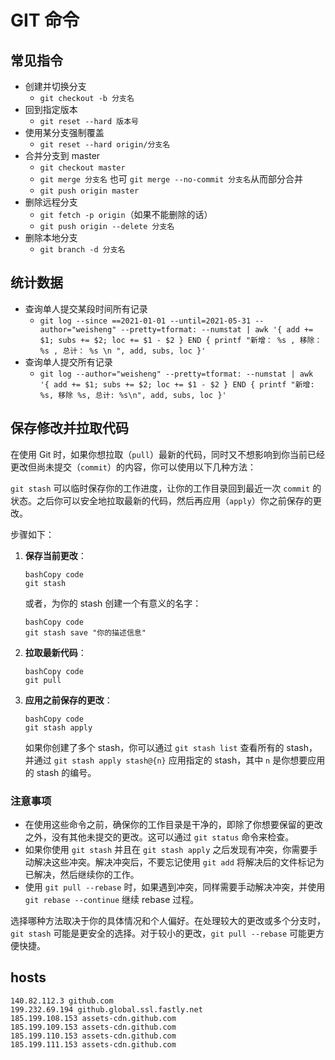 # GIT 命令

## 常见指令

-   创建并切换分支
    -   `git checkout -b 分支名`
-   回到指定版本
    -   `git reset --hard 版本号`
-   使用某分支强制覆盖
    -   `git reset --hard origin/分支名`
-   合并分支到 master
    -   `git checkout master`
    -   `git merge 分支名` 也可 `git merge --no-commit 分支名`从而部分合并
    -   `git push origin master`
-   删除远程分支
    -   `git fetch -p origin`（如果不能删除的话）
    -   `git push origin --delete 分支名`
-   删除本地分支
    -   `git branch -d 分支名`

## 统计数据

-   查询单人提交某段时间所有记录
    -   `git log --since ==2021-01-01 --until=2021-05-31 --author="weisheng" --pretty=tformat: --numstat | awk '{ add += $1; subs += $2; loc += $1 - $2 } END { printf "新增： %s , 移除： %s , 总计： %s \n ", add, subs, loc }'`
-   查询单人提交所有记录
    -   `git log --author="weisheng" --pretty=tformat: --numstat | awk '{ add += $1; subs += $2; loc += $1 - $2 } END { printf "新增: %s, 移除 %s, 总计: %s\n", add, subs, loc }'`

## 保存修改并拉取代码

在使用 Git 时，如果你想拉取（`pull`）最新的代码，同时又不想影响到你当前已经更改但尚未提交（`commit`）的内容，你可以使用以下几种方法：

`git stash` 可以临时保存你的工作进度，让你的工作目录回到最近一次 `commit` 的状态。之后你可以安全地拉取最新的代码，然后再应用（`apply`）你之前保存的更改。

步骤如下：

1. **保存当前更改**：

   ```
   bashCopy code
   git stash
   ```

   或者，为你的 stash 创建一个有意义的名字：

   ```
   bashCopy code
   git stash save "你的描述信息"
   ```

2. **拉取最新代码**：

   ```
   bashCopy code
   git pull
   ```

3. **应用之前保存的更改**：

   ```
   bashCopy code
   git stash apply
   ```

   如果你创建了多个 stash，你可以通过 `git stash list` 查看所有的 stash，并通过 `git stash apply stash@{n}` 应用指定的 stash，其中 `n` 是你想要应用的 stash 的编号。

### 注意事项

- 在使用这些命令之前，确保你的工作目录是干净的，即除了你想要保留的更改之外，没有其他未提交的更改。这可以通过 `git status` 命令来检查。
- 如果你使用 `git stash` 并且在 `git stash apply` 之后发现有冲突，你需要手动解决这些冲突。解决冲突后，不要忘记使用 `git add` 将解决后的文件标记为已解决，然后继续你的工作。
- 使用 `git pull --rebase` 时，如果遇到冲突，同样需要手动解决冲突，并使用 `git rebase --continue` 继续 rebase 过程。

选择哪种方法取决于你的具体情况和个人偏好。在处理较大的更改或多个分支时，`git stash` 可能是更安全的选择。对于较小的更改，`git pull --rebase` 可能更方便快捷。

## hosts

```
140.82.112.3 github.com
199.232.69.194 github.global.ssl.fastly.net
185.199.108.153 assets-cdn.github.com
185.199.109.153 assets-cdn.github.com
185.199.110.153 assets-cdn.github.com
185.199.111.153 assets-cdn.github.com
```

